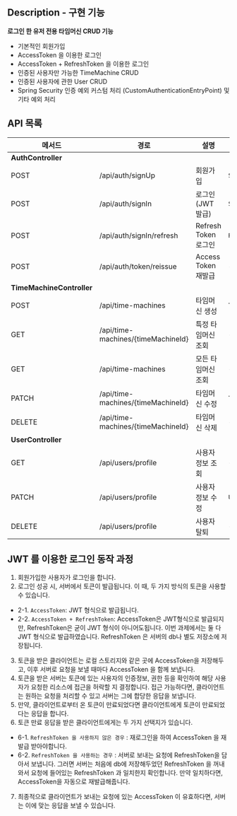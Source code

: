## Description - 구현 기능

<!-- 구현 및 작업 내용을 적어주세요 -->
**로그인 한 유저 전용 타임머신 CRUD 기능**

- 기본적인 회원가입
- AccessToken 을 이용한 로그인
- AccessToken + RefreshToken 을 이용한 로그인
- 인증된 사용자만 가능한 TimeMachine CRUD 
- 인증된 사용자에 관한 User CRUD
- Spring Security 인증 예외 커스텀 처리 (CustomAuthenticationEntryPoint) 및 기타 예외 처리

## API 목록
| 메서드 | 경로                           | 설명                   | 요청 DTO              | 응답 DTO               |
|----|-----------------------|------------|---------|-------|
| **AuthController** |
| POST   | /api/auth/signUp               | 회원가입                | `SignUpReqDto`        | `SignUpResDto`         |
| POST   | /api/auth/signIn               | 로그인 (JWT 발급)       | `SignInReqDto`        | `AccessTokenResDto`    |
| POST   | /api/auth/signIn/refresh  | Refresh Token 로그인   | `RefreshTokenSignInReqDto` | `RefreshTokenSignInResDto` |
| POST   | /api/auth/token/reissue             | Access Token 재발급    | -                     | `AccessTokenResDto`    |
| **TimeMachineController** |
| POST   | /api/time-machines             | 타임머신 생성           | `TimeMachineCreateReqDto` | `TimeMachineInfoResDto` |
| GET    | /api/time-machines/{timeMachineId}        | 특정 타임머신 조회      | -                     | `TimeMachineInfoResDto` |
| GET    | /api/time-machines       | 모든 타임머신 조회      | -                     | `List<TimeMachineInfoResDto>` |
| PATCH  | /api/time-machines/{timeMachineId}        | 타임머신 수정           | `TimeMachineUpdateReqDto` | `TimeMachineInfoResDto` |
| DELETE | /api/time-machines/{timeMachineId}        | 타임머신 삭제           | -                     | -                      |
| **UserController** |
| GET    | /api/users/profile                  | 사용자 정보 조회        | -                     | `UserInfoResDto`       |
| PATCH  | /api/users/profile                   | 사용자 정보 수정        | `UserUpdateReqDto`    | `UserUpdateResDto`     |
| DELETE | /api/users/profile                 | 사용자 탈퇴             | -                     | -                      |

## JWT 를 이용한 로그인 동작 과정
1. 회원가입한 사용자가 로그인을 합니다.
2. 로그인 성공 시, 서버에서 토큰이 발급됩니다. 이 때, 두 가지 방식의 토큰을 사용할 수 있습니다.
  - 2-1. `AccessToken`: JWT 형식으로 발급됩니다. 
  - 2-2. `AccessToken + RefreshToken`: AccessToken은 JWT형식으로 발급되지만, RefreshToken은 굳이 JWT 형식이 아니어도됩니다. 이번 과제에서는 둘 다 JWT 형식으로 발급하였습니다. RefreshToken 은 서버의 db나 별도 저장소에 저장됩니다.
3. 토큰을 받은 클라이언트는 로컬 스토리지와 같은 곳에 AccessToken을 저장해두고, 이후 서버로 요청을 보낼 때마다 AccessToken 을 함께 보냅니다.
4. 토큰을 받은 서버는 토큰에 있는 사용자의 인증정보, 권한 등을 확인하여 해당 사용자가 요청한 리소스에 접근을 허락할 지 결정합니다. 접근 가능하다면, 클라이언트는 원하는 요청을 처리할 수 있고 서버는 그에 합당한 응답을 보냅니다.
5. 만약, 클라이언트로부터 온 토큰이 만료되었다면 클라이언트에게 토큰이 만료되었다는 응답을 합니다.
6. 토큰 만료 응답을 받은 클라이언트에게는 두 가지 선택지가 있습니다. 
  - 6-1. `RefreshToken 을 사용하지 않은 경우` : 재로그인을 하여 AccessToken 을 재발급 받아야합니다.
  - 6-2. `RefreshToken 을 사용하는 경우` : 서버로 보내는 요청에 RefreshToken을 담아서 보냅니다. 그러면 서버는 처음에 db에 저장해두었던 RefreshToken 을 꺼내와서 요청에 들어있는 RefreshToken 과 일치한지 확인합니다. 만약 일치하다면, AccessToken을 자동으로 재발급해줍니다.
7. 최종적으로 클라이언트가 보내는 요청에 있는 AccessToken 이 유효하다면, 서버는 이에 맞는 응답을 보낼 수 있습니다.
